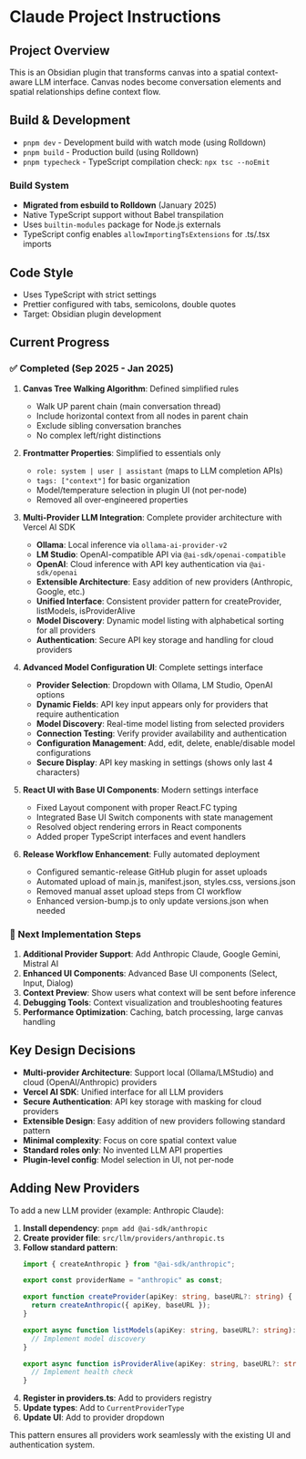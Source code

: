 # Claude Project Instructions

## Project Overview

This is an Obsidian plugin that transforms canvas into a spatial context-aware LLM interface. Canvas nodes become conversation elements and spatial relationships define context flow.

## Build & Development

- `pnpm dev` - Development build with watch mode (using Rolldown)
- `pnpm build` - Production build (using Rolldown)
- `pnpm typecheck` - TypeScript compilation check: `npx tsc --noEmit`

### Build System

- **Migrated from esbuild to Rolldown** (January 2025)
- Native TypeScript support without Babel transpilation
- Uses `builtin-modules` package for Node.js externals
- TypeScript config enables `allowImportingTsExtensions` for .ts/.tsx imports

## Code Style

- Uses TypeScript with strict settings
- Prettier configured with tabs, semicolons, double quotes
- Target: Obsidian plugin development

## Current Progress

### ✅ Completed (Sep 2025 - Jan 2025)

1. **Canvas Tree Walking Algorithm**: Defined simplified rules
   - Walk UP parent chain (main conversation thread)
   - Include horizontal context from all nodes in parent chain
   - Exclude sibling conversation branches
   - No complex left/right distinctions

2. **Frontmatter Properties**: Simplified to essentials only
   - `role: system | user | assistant` (maps to LLM completion APIs)
   - `tags: ["context"]` for basic organization
   - Model/temperature selection in plugin UI (not per-node)
   - Removed all over-engineered properties

3. **Multi-Provider LLM Integration**: Complete provider architecture with Vercel AI SDK
   - **Ollama**: Local inference via `ollama-ai-provider-v2`
   - **LM Studio**: OpenAI-compatible API via `@ai-sdk/openai-compatible`
   - **OpenAI**: Cloud inference with API key authentication via `@ai-sdk/openai`
   - **Extensible Architecture**: Easy addition of new providers (Anthropic, Google, etc.)
   - **Unified Interface**: Consistent provider pattern for createProvider, listModels, isProviderAlive
   - **Model Discovery**: Dynamic model listing with alphabetical sorting for all providers
   - **Authentication**: Secure API key storage and handling for cloud providers

4. **Advanced Model Configuration UI**: Complete settings interface
   - **Provider Selection**: Dropdown with Ollama, LM Studio, OpenAI options
   - **Dynamic Fields**: API key input appears only for providers that require authentication
   - **Model Discovery**: Real-time model listing from selected providers
   - **Connection Testing**: Verify provider availability and authentication
   - **Configuration Management**: Add, edit, delete, enable/disable model configurations
   - **Secure Display**: API key masking in settings (shows only last 4 characters)

5. **React UI with Base UI Components**: Modern settings interface
   - Fixed Layout component with proper React.FC typing
   - Integrated Base UI Switch components with state management
   - Resolved object rendering errors in React components
   - Added proper TypeScript interfaces and event handlers

6. **Release Workflow Enhancement**: Fully automated deployment
   - Configured semantic-release GitHub plugin for asset uploads
   - Automated upload of main.js, manifest.json, styles.css, versions.json
   - Removed manual asset upload steps from CI workflow
   - Enhanced version-bump.js to only update versions.json when needed

### 🎯 Next Implementation Steps

1. **Additional Provider Support**: Add Anthropic Claude, Google Gemini, Mistral AI
2. **Enhanced UI Components**: Advanced Base UI components (Select, Input, Dialog)
3. **Context Preview**: Show users what context will be sent before inference
4. **Debugging Tools**: Context visualization and troubleshooting features
5. **Performance Optimization**: Caching, batch processing, large canvas handling

## Key Design Decisions

- **Multi-provider Architecture**: Support local (Ollama/LMStudio) and cloud (OpenAI/Anthropic) providers
- **Vercel AI SDK**: Unified interface for all LLM providers
- **Secure Authentication**: API key storage with masking for cloud providers
- **Extensible Design**: Easy addition of new providers following standard pattern
- **Minimal complexity**: Focus on core spatial context value
- **Standard roles only**: No invented LLM API properties
- **Plugin-level config**: Model selection in UI, not per-node

## Adding New Providers

To add a new LLM provider (example: Anthropic Claude):

1. **Install dependency**: `pnpm add @ai-sdk/anthropic`
2. **Create provider file**: `src/llm/providers/anthropic.ts`
3. **Follow standard pattern**:
   ```typescript
   import { createAnthropic } from "@ai-sdk/anthropic";
   
   export const providerName = "anthropic" as const;
   
   export function createProvider(apiKey: string, baseURL?: string) {
     return createAnthropic({ apiKey, baseURL });
   }
   
   export async function listModels(apiKey: string, baseURL?: string): Promise<string[]> {
     // Implement model discovery
   }
   
   export async function isProviderAlive(apiKey: string, baseURL?: string): Promise<boolean> {
     // Implement health check
   }
   ```
4. **Register in providers.ts**: Add to providers registry
5. **Update types**: Add to `CurrentProviderType`
6. **Update UI**: Add to provider dropdown

This pattern ensures all providers work seamlessly with the existing UI and authentication system.
